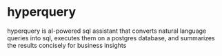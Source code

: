 # hyperquery
hyperquery is aI-powered sql assistant that converts natural language queries into sql, executes them on a postgres database, and summarizes the results concisely for business insights
